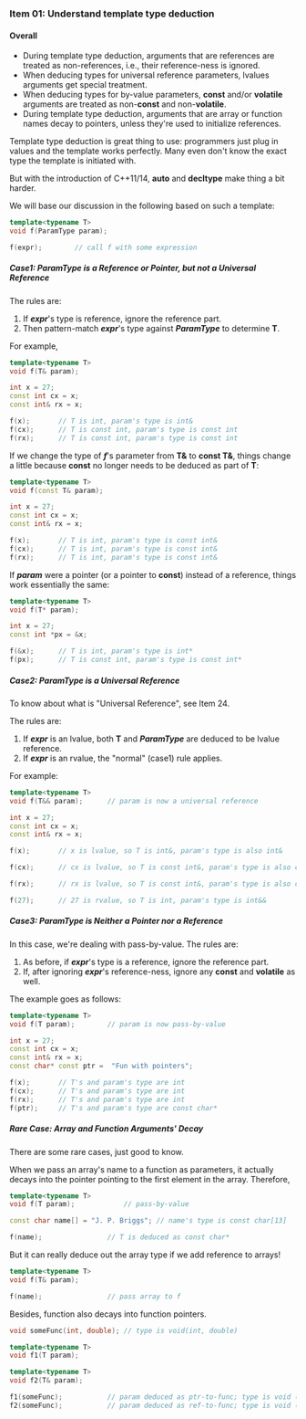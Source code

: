 ### Item 01: Understand template type deduction


#### Overall
- During template type deduction, arguments that are references are treated as non-references, i.e., their reference-ness is ignored.
- When deducing types for universal reference parameters, lvalues arguments get special treatment.
- When deducing types for by-value parameters, **const** and/or **volatile** arguments are treated as non-**const** and non-**volatile**.
- During template type deduction, arguments that are array or function names decay to pointers, unless they're used to initialize references.

Template type deduction is great thing to use: programmers just plug in values and the template works perfectly. Many even don't know the exact type the template is initiated with.

But with the introduction of C++11/14, **auto** and **decltype** make thing a bit harder.

We will base our discussion in the following based on such a template:

```CPP
template<typename T>
void f(ParamType param);

f(expr);		// call f with some expression
```

##### Case1: ***ParamType*** is a Reference or Pointer, but not a Universal Reference

The rules are:

1. If ***expr***'s type is reference, ignore the reference part.
2. Then pattern-match ***expr***'s type against ***ParamType*** to determine **T**.

For example,

```CPP
template<typename T>
void f(T& param);

int x = 27;
const int cx = x;
const int& rx = x;

f(x);		// T is int, param's type is int&
f(cx);		// T is const int, param's type is const int
f(rx);		// T is const int, param's type is const int
``` 

If we change the type of ***f***'s parameter from **T&** to **const T&**, things change a little because **const** no longer needs to be deduced as part of **T**:

```CPP
template<typename T>
void f(const T& param);

int x = 27;
const int cx = x;
const int& rx = x;

f(x);		// T is int, param's type is const int&
f(cx);		// T is int, param's type is const int&
f(rx);		// T is int, param's type is const int&
```

If ***param*** were a pointer (or a pointer to **const**) instead of a reference, things work essentially the same:

```CPP
template<typename T>
void f(T* param);

int x = 27;
const int *px = &x;

f(&x);		// T is int, param's type is int*
f(px);		// T is const int, param's type is const int*
```

##### Case2: ***ParamType*** is a Universal Reference

To know about what is "Universal Reference", see Item 24.

The rules are:

1. If ***expr*** is an lvalue, both **T** and ***ParamType*** are deduced to be lvalue reference.
2. If ***expr*** is an rvalue, the "normal" (case1) rule applies.

For example:

```CPP
template<typename T>
void f(T&& param);		// param is now a universal reference

int x = 27;
const int cx = x;
const int& rx = x;

f(x);		// x is lvalue, so T is int&, param's type is also int&

f(cx);		// cx is lvalue, so T is const int&, param's type is also const int&

f(rx);		// rx is lvalue, so T is const int&, param's type is also const int&

f(27);		// 27 is rvalue, so T is int, param's type is int&&
```

##### Case3: ***ParamType*** is Neither a Pointer nor a Reference

In this case, we're dealing with pass-by-value. The rules are:

1. As before, if ***expr***'s type is a reference, ignore the reference part.
2. If, after ignoring ***expr***'s reference-ness, ignore any **const** and **volatile** as well.

The example goes as follows:

```CPP
template<typename T>
void f(T param);		// param is now pass-by-value

int x = 27;
const int cx = x;
const int& rx = x;
const char* const ptr =  "Fun with pointers";

f(x);		// T's and param's type are int
f(cx);		// T's and param's type are int
f(rx);		// T's and param's type are int
f(ptr);		// T's and param's type are const char*
```

##### Rare Case: Array and Function Arguments' Decay

There are some rare cases, just good to know.

When we pass an array's name to a function as parameters, it actually decays into the pointer pointing to the first element in the array. Therefore,

```CPP
template<typename T>
void f(T param);			// pass-by-value

const char name[] = "J. P. Briggs";	// name's type is const char[13]

f(name); 				// T is deduced as const char*
```

But it can really deduce out the array type if we add reference to arrays!
```CPP
template<typename T>
void f(T& param);

f(name);				// pass array to f
```

Besides, function also decays into function pointers.

```CPP
void someFunc(int, double);	// type is void(int, double)

template<typename T>
void f1(T param);

template<typename T>
void f2(T& param);

f1(someFunc);			// param deduced as ptr-to-func; type is void (*)(int, double)
f2(someFunc);			// param deduced as ref-to-func; type is void (&)(int, double)
```